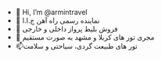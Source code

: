 - 👋 Hi, I’m @armintravel
- 👀 نماینده رسمی راه آهن ج.ا.ا
- 🌱 فروش بلیط پرواز داخلی و خارجی
- 💞️ مجری تور های کربلا و مشهد به صورت مستقیم
- 📫تور های طبیعت گردی، سیاحتی و سلامت

<!---
armintravel/armintravel is a ✨ special ✨ repository because its `README.md` (this file) appears on your GitHub profile.
You can click the Preview link to take a look at your changes.
--->
